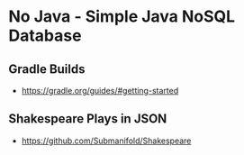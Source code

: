
# No Java - Simple Java NoSQL Database

## Gradle Builds

* https://gradle.org/guides/#getting-started


## Shakespeare Plays in JSON 

* https://github.com/Submanifold/Shakespeare